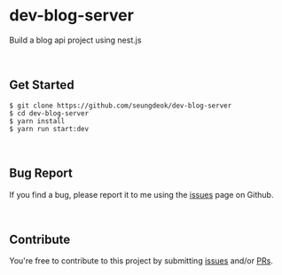 # dev-blog-server

Build a blog api project using nest.js

<br>

## Get Started

```
$ git clone https://github.com/seungdeok/dev-blog-server
$ cd dev-blog-server
$ yarn install
$ yarn run start:dev
```

<br>

## Bug Report

If you find a bug, please report it to me using the [issues](https://github.com/seungdeok/dev-blog-server/issues) page on Github.

<br>

## Contribute

You're free to contribute to this project by submitting [issues](https://github.com/seungdeok/dev-blog-server/issues) and/or [PRs](https://github.com/seungdeok/dev-blog-server/pulls).

